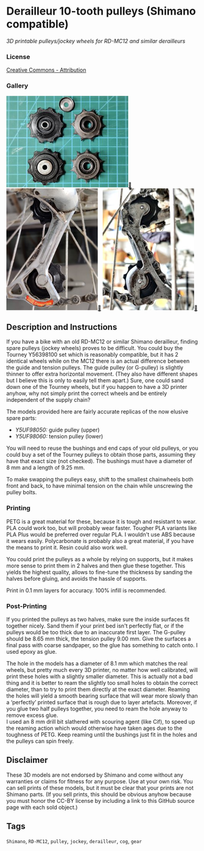 # Derailleur 10-tooth pulleys (Shimano compatible)
*3D printable pulleys/jockey wheels for RD-MC12 and similar derailleurs*

### License
[Creative Commons - Attribution](https://creativecommons.org/licenses/by/4.0/)

### Gallery

![Photo 1](thumbs/photo1.jpg)[🔎](images/photo1.jpg) ![Photo 2](thumbs/photo2.jpg)[🔎](images/photo2.jpg) ![Photo 3](thumbs/photo3.jpg)[🔎](images/photo3.jpg)


## Description and Instructions

If you have a bike with an old RD-MC12 or similar Shimano derailleur, finding spare pulleys (jockey wheels) proves to be difficult. You could buy the Tourney Y56398100 set which is reasonably compatible, but it has 2 identical wheels while on the MC12 there is an actual difference between the guide and tension pulleys. The guide pulley (or G-pulley) is slightly thinner to offer extra horizontal movement. (They also have different shapes but I believe this is only to easily tell them apart.) Sure, one could sand down one of the Tourney wheels, but if you happen to have a 3D printer anyhow, why not simply print the correct wheels and be entirely independent of the supply chain?

The models provided here are fairly accurate replicas of the now elusive spare parts:
* *Y5UF98050:* guide pulley (upper)
* *Y5UF98060:* tension pulley (lower)

You will need to reuse the bushings and end caps of your old pulleys, or you could buy a set of the Tourney pulleys to obtain those parts, assuming they have that exact size (not checked). The bushings must have a diameter of 8 mm and a length of 9.25 mm.

To make swapping the pulleys easy, shift to the smallest chainwheels both front and back, to have minimal tension on the chain while unscrewing the pulley bolts.


### Printing

PETG is a great material for these, because it is tough and resistant to wear. PLA could work too, but will probably wear faster. Tougher PLA variants like PLA Plus would be preferred over regular PLA. I wouldn't use ABS because it wears easily. Polycarbonate is probably also a great material, if you have the means to print it. Resin could also work well.

You could print the pulleys as a whole by relying on supports, but it makes more sense to print them in 2 halves and then glue these together. This yields the highest quality, allows to fine-tune the thickness by sanding the halves before gluing, and avoids the hassle of supports.

Print in 0.1 mm layers for accuracy. 100% infill is recommended.


### Post-Printing

If you printed the pulleys as two halves, make sure the inside surfaces fit together nicely. Sand them if your print bed isn't perfectly flat, or if the pulleys would be too thick due to an inaccurate first layer. The G-pulley should be 8.65 mm thick, the tension pulley 9.00 mm. Give the surfaces a final pass with coarse sandpaper, so the glue has something to catch onto. I used epoxy as glue.

The hole in the models has a diameter of 8.1 mm which matches the real wheels, but pretty much every 3D printer, no matter how well calibrated, will print these holes with a slightly smaller diameter. This is actually not a bad thing and it is better to ream the slightly too small holes to obtain the correct diameter, than to try to print them directly at the exact diameter. Reaming the holes will yield a smooth bearing surface that will wear more slowly than a ‘perfectly’ printed surface that is rough due to layer artefacts. Moreover, if you glue two half pulleys together, you need to ream the hole anyway to remove excess glue.\
I used an 8 mm drill bit slathered with scouring agent (like Cif), to speed up the reaming action which would otherwise have taken ages due to the toughness of PETG. Keep reaming until the bushings just fit in the holes and the pulleys can spin freely.


## Disclaimer

These 3D models are not endorsed by Shimano and come without any warranties or claims for fitness for any purpose. Use at your own risk. You can sell prints of these models, but it must be clear that your prints are not Shimano parts. (If you sell prints, this should be obvious anyhow because you must honor the CC-BY license by including a link to this GitHub source page with each sold object.)


## Tags
`Shimano`, `RD-MC12`, `pulley`, `jockey`, `derailleur`, `cog`, `gear`
